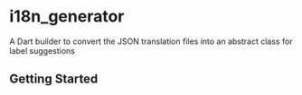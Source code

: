 # i18n_generator

A Dart builder to convert the JSON translation files into an abstract class for label suggestions

## Getting Started
